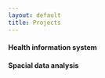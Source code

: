 ```yaml
---
layout: default
title: Projects
---
```


#### Health information system

#### Spacial data analysis
